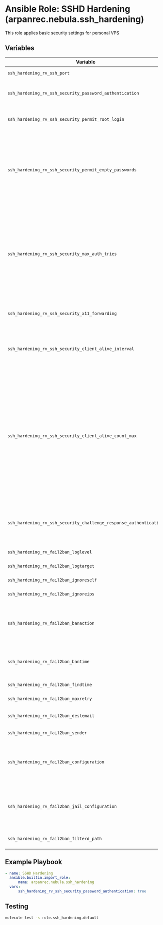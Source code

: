 # Ansible Role: SSHD Hardening (arpanrec.nebula.ssh_hardening)

This role applies basic security settings for personal VPS

## Variables

| Variable | Type | Required | Default | Description |
|----------|------|----------|---------|-------------|
| `ssh_hardening_rv_ssh_port` | `int` | `false` | `22` | SSHD Server port. |
| `ssh_hardening_rv_ssh_security_password_authentication` | `boolean` | `false` | `false` | To disable tunneled clear text passwords. |
| `ssh_hardening_rv_ssh_security_permit_root_login` | `boolean` | `false` | `false` | Specifies whether root can log in using ssh. |
| `ssh_hardening_rv_ssh_security_permit_empty_passwords` | `boolean` | `false` | `false` | When password authentication is allowed, it specifies whether the server allows login to accounts with empty password strings. |
| `ssh_hardening_rv_ssh_security_max_auth_tries` | `int` | `false` | `3` | Specifies the maximum number of authentication attempts permitted per connection. Once the number of failures reaches half this value, additional failures are logged. |
| `ssh_hardening_rv_ssh_security_x11_forwarding` | `boolean` | `false` | `false` | Specifies whether X11 forwarding is permitted. |
| `ssh_hardening_rv_ssh_security_client_alive_interval` | `int` | `false` | `60` | Sets a timeout interval in seconds after which if no data has been received from the client. |
| `ssh_hardening_rv_ssh_security_client_alive_count_max` | `int` | `false` | `3` | Sets the number of client alive messages which may be sent without sshd(8) receiving any messages back from the client. If this threshold is reached while client alive messages are being sent, sshd will disconnect the client, terminating the session. |
| `ssh_hardening_rv_ssh_security_challenge_response_authentication` | `bool` | `false` | `false` | Challenge-response passwords (beware issues with some PAM modules and threads) |
| `ssh_hardening_rv_fail2ban_loglevel` | `string` | `false` | `INFO` | Log level in fail2ban |
| `ssh_hardening_rv_fail2ban_logtarget` | `string` | `false` | `/var/log/fail2ban.log` | Log target in fail2ban |
| `ssh_hardening_rv_fail2ban_ignoreself` | `boolean` | `false` | `true` | Ignore self in fail2ban |
| `ssh_hardening_rv_fail2ban_ignoreips` | `list` | `false` | `["127.0.0.1/8 ::1"]` | Ignore IPs in fail2ban |
| `ssh_hardening_rv_fail2ban_banaction` | `string` | `false` | `ufw` | Ban action in fail2ban, like iptables-multiport, iptables-allports, ufw, shorewall, etc. |
| `ssh_hardening_rv_fail2ban_bantime` | `int` | `false` | `86400` | Ban time in fail2ban. For permanent ban, set it to -1 |
| `ssh_hardening_rv_fail2ban_findtime` | `int` | `false` | `600` | Find time in fail2ban |
| `ssh_hardening_rv_fail2ban_maxretry` | `int` | `false` | `5` | Max retry in fail2ban |
| `ssh_hardening_rv_fail2ban_destemail` | `string` | `false` | `root@localhost` | Destination email in fail2ban |
| `ssh_hardening_rv_fail2ban_sender` | `string` | `false` | `root@{{ ansible_fqdn }}` | Sender email in fail2ban |
| `ssh_hardening_rv_fail2ban_configuration` | `list` | `false` | `[]` | Fail2ban configuration. Example: `[{option: "loglevel", value: "INFO", section: "Definition"}]` |
| `ssh_hardening_rv_fail2ban_jail_configuration` | `list` | `false` | `[]` | Fail2ban jail configuration. Example: `[{option: "ignoreself", value: "true", section: "DEFAULT"}]` |
| `ssh_hardening_rv_fail2ban_filterd_path` | `string` | `false` | - | From where to copy the filterd files |
  
## Example Playbook

```yaml
- name: SSHD Hardening
  ansible.builtin.import_role:
      name: arpanrec.nebula.ssh_hardening
  vars:
      ssh_hardening_rv_ssh_security_password_authentication: true
```

## Testing

```bash
molecule test -s role.ssh_hardening.default
```
